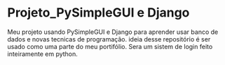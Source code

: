 
# Projeto_PySimpleGUI e Django
Meu projeto usando PySimpleGUI e Django para aprender usar banco de dados e novas tecnicas de programação.
ideia desse repositório é ser usado como uma parte do meu portifólio.
Sera um sistem de login feito inteiramente em python.
